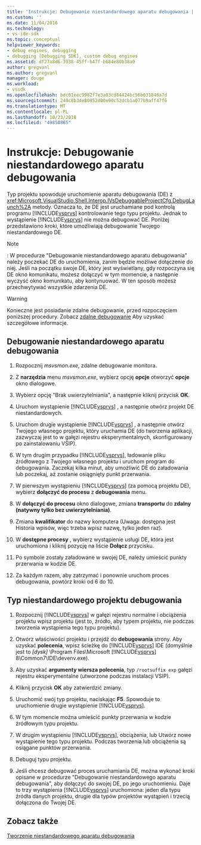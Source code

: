 ```yaml
---
title: 'Instrukcje: Debugowanie niestandardowego aparatu debugowania | Dokumentacja firmy Microsoft'
ms.custom: ''
ms.date: 11/04/2016
ms.technology:
- vs-ide-sdk
ms.topic: conceptual
helpviewer_keywords:
- debug engines, debugging
- debugging [Debugging SDK], custom debug engines
ms.assetid: df27a8d6-3938-45ff-b47f-b684e80b38a0
author: gregvanl
ms.author: gregvanl
manager: douge
ms.workload:
- vssdk
ms.openlocfilehash: bdc01eec9982f7e3a03cd84424bc56b031846a7d
ms.sourcegitcommit: 240c8b34e80952d00e90c52dcb1a077b9aff47f6
ms.translationtype: MT
ms.contentlocale: pl-PL
ms.lasthandoff: 10/23/2018
ms.locfileid: "49858865"
---
```

# <a name="how-to-debug-a-custom-debug-engine"></a>Instrukcje: Debugowanie niestandardowego aparatu debugowania
Typ projektu spowoduje uruchomienie aparatu debugowania (DE) z <xref:Microsoft.VisualStudio.Shell.Interop.IVsDebuggableProjectCfg.DebugLaunch%2A> metody. Oznacza to, że DE jest uruchamiane pod kontrolą programu [!INCLUDE[vsprvs](../../code-quality/includes/vsprvs_md.md)] kontrolowanie tego typu projektu. Jednak to wystąpienie [!INCLUDE[vsprvs](../../code-quality/includes/vsprvs_md.md)] nie można debugować DE. Poniżej przedstawiono kroki, które umożliwiają debugowanie Twojego niestandardowego DE.  
  
> [!NOTE]
>  : W procedurze "Debugowanie niestandardowego aparatu debugowania" należy poczekać DE do uruchomienia, zanim będzie możliwe dołączenie do niej. Jeśli na początku swoje DE, który jest wyświetlany, gdy rozpoczyna się DE okno komunikatu, możesz dołączyć w tym momencie, a następnie wyczyść okno komunikatu, aby kontynuować. W ten sposób możesz przechwytywać wszystkie zdarzenia DE.  
  
> [!WARNING]
>  Konieczne jest posiadanie zdalne debugowanie, przed rozpoczęciem poniższej procedury. Zobacz [zdalne debugowanie](../../debugger/remote-debugging.md) Aby uzyskać szczegółowe informacje.  
  
## <a name="debug-a-custom-debug-engine"></a>Debugowanie niestandardowego aparatu debugowania  
  
1. Rozpocznij *msvsmon.exe*, zdalne debugowanie monitora.  
  
2. Z **narzędzia** menu *msvsmon.exe*, wybierz opcję **opcje** otworzyć **opcje** okno dialogowe.  
  
3. Wybierz opcję "Brak uwierzytelniania", a następnie kliknij przycisk **OK**.  
  
4. Uruchom wystąpienie [!INCLUDE[vsprvs](../../code-quality/includes/vsprvs_md.md)] , a następnie otwórz projekt DE niestandardowych.  
  
5. Uruchom drugie wystąpienie [!INCLUDE[vsprvs](../../code-quality/includes/vsprvs_md.md)] , a następnie otwórz Twojego własnego projektu, który uruchamia DE (do tworzenia aplikacji, zazwyczaj jest to w gałęzi rejestru eksperymentalnych, skonfigurowany po zainstalowaniu VSIP).  
  
6. W tym drugim przypadku [!INCLUDE[vsprvs](../../code-quality/includes/vsprvs_md.md)], ładowanie pliku źródłowego z Twojego własnego projektu i uruchom program do debugowania. Zaczekaj kilka minut, aby umożliwić DE do załadowania lub poczekaj, aż zostanie osiągnięty punkt przerwania.  
  
7. W pierwszym wystąpieniu [!INCLUDE[vsprvs](../../code-quality/includes/vsprvs_md.md)] (za pomocą projektu DE), wybierz **dołączyć do procesu** z **debugowania** menu.  
  
8. W **dołączyć do procesu** okno dialogowe, zmiana **transportu** do **zdalny (natywny tylko bez uwierzytelniania)**.  
  
9. Zmiana **kwalifikator** do nazwy komputera (Uwaga: dostępna jest Historia wpisów, więc trzeba wpisz nazwę, tylko jeden raz).  
  
10. W **dostępne procesy** , wybierz wystąpienie usługi DE, która jest uruchomiona i kliknij pozycję na liście **Dołącz** przycisku.  
  
11. Po symbole zostały załadowane w swojej DE, należy umieścić punkty przerwania w kodzie DE.  
  
12. Za każdym razem, aby zatrzymać i ponownie uruchom proces debugowania, powtórz kroki od 6 do 10.  
  
## <a name="debug-a-custom-project-type"></a>Typ niestandardowego projektu debugowania  
  
1. Rozpocznij [!INCLUDE[vsprvs](../../code-quality/includes/vsprvs_md.md)] w gałęzi rejestru normalne i obciążenia projektu wpisz projektu (jest to, źródło, aby typem projektu, nie podczas tworzenia wystąpienia tego typu projektu).  
  
2. Otwórz właściwości projektu i przejdź do **debugowania** strony. Aby uzyskać **polecenia**, wpisz ścieżkę do [!INCLUDE[vsprvs](../../code-quality/includes/vsprvs_md.md)] IDE (domyślnie jest to *[dysk]* \Program Files\Microsoft [!INCLUDE[vsprvs](../../code-quality/includes/vsprvs_md.md)] 8\Common7\IDE\devenv.exe).  
  
3. Aby uzyskać **argumenty wiersza polecenia**, typ `/rootsuffix exp` gałęzi rejestru eksperymentalne (utworzone podczas instalacji VSIP).  
  
4. Kliknij przycisk **OK** aby zatwierdzić zmiany.  
  
5. Uruchomić swój typ projektu, naciskając **F5**. Spowoduje to uruchomienie drugie wystąpienie [!INCLUDE[vsprvs](../../code-quality/includes/vsprvs_md.md)].  
  
6. W tym momencie można umieścić punkty przerwania w kodzie źródłowym typu projektu.  
  
7. W drugim wystąpieniu [!INCLUDE[vsprvs](../../code-quality/includes/vsprvs_md.md)], obciążenia, lub Utwórz nowe wystąpienie tego typu projektu. Podczas tworzenia lub obciążenia są osiągane punktów przerwania.  
  
8. Debuguj typu projektu.  
  
9. Jeśli chcesz debugować proces uruchamiania DE, można wykonać kroki opisane w procedurze "Debugowanie niestandardowego aparatu debugowania", aby dołączyć do swojej DE, po jego uruchomieniu. Daje to trzy wystąpienia [!INCLUDE[vsprvs](../../code-quality/includes/vsprvs_md.md)] uruchomiona: jeden dla typu źródła danych projektu, drugie dla typów projektów wystąpień i trzecią dołączona do Twojej DE.  
  
## <a name="see-also"></a>Zobacz także  
 [Tworzenie niestandardowego aparatu debugowania](../../extensibility/debugger/creating-a-custom-debug-engine.md)